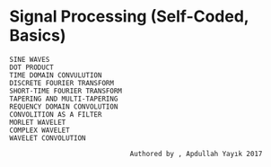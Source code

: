 # Signal Processing (Self-Coded, Basics)
    SINE WAVES
    DOT PRODUCT
    TIME DOMAIN CONVULUTION
    DISCRETE FOURIER TRANSFORM
    SHORT-TIME FOURIER TRANSFORM
    TAPERING AND MULTI-TAPERING
    REQUENCY DOMAIN CONVOLUTION
    CONVOLITION AS A FILTER
    MORLET WAVELET
    COMPLEX WAVELET
    WAVELET CONVOLUTION

                                  Authored by , Apdullah Yayık 2017
